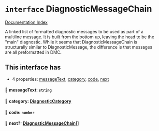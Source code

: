 # `interface` DiagnosticMessageChain

[Documentation Index](../README.md)

A linked list of formatted diagnostic messages to be used as part of a multiline message.
It is built from the bottom up, leaving the head to be the "main" diagnostic.
While it seems that DiagnosticMessageChain is structurally similar to DiagnosticMessage,
the difference is that messages are all preformatted in DMC.

## This interface has

- 4 properties:
[messageText](#-messagetext-string),
[category](#-category-diagnosticcategory),
[code](#-code-number),
[next](#-next-diagnosticmessagechain)


#### 📄 messageText: `string`



#### 📄 category: [DiagnosticCategory](../enum.DiagnosticCategory/README.md)



#### 📄 code: `number`



#### 📄 next?: [DiagnosticMessageChain](../interface.DiagnosticMessageChain/README.md)\[]



